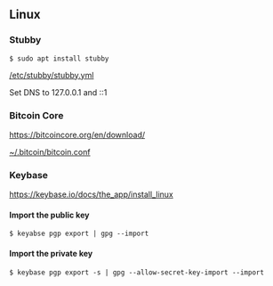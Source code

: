 ## Linux

### Stubby

`$ sudo apt install stubby`

[/etc/stubby/stubby.yml](/etc/stubby/stubby.yml)

Set DNS to 127.0.0.1 and ::1

### Bitcoin Core

https://bitcoincore.org/en/download/

[~/.bitcoin/bitcoin.conf](~/.bitcoin/bitcoin.conf)

### Keybase

https://keybase.io/docs/the_app/install_linux

#### Import the public key
`$ keyabse pgp export | gpg --import`

#### Import the private key
`$ keybase pgp export -s | gpg --allow-secret-key-import --import`
